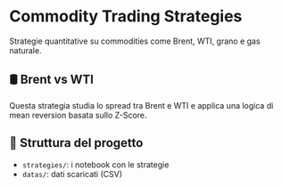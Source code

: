 # Commodity Trading Strategies

Strategie quantitative su commodities come Brent, WTI, grano e gas naturale.

## 🛢️ Brent vs WTI

Questa strategia studia lo spread tra Brent e WTI e applica una logica di mean reversion basata sullo Z-Score.

## 📁 Struttura del progetto

- `strategies/`: i notebook con le strategie
- `datas/`: dati scaricati (CSV)